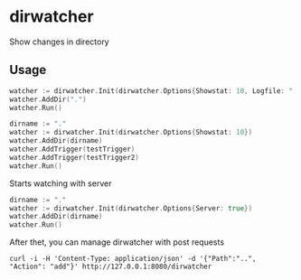 # dirwatcher
Show changes in directory

## Usage
```go
watcher := dirwatcher.Init(dirwatcher.Options{Showstat: 10, Logfile: "./log"})
watcher.AddDir(".")
watcher.Run()
```

```go
dirname := "."
watcher := dirwatcher.Init(dirwatcher.Options{Showstat: 10})
watcher.AddDir(dirname)
watcher.AddTrigger(testTrigger)
watcher.AddTrigger(testTrigger2)
watcher.Run()
```

Starts watching with server
```go
dirname := "."
watcher := dirwatcher.Init(dirwatcher.Options{Server: true})
watcher.AddDir(dirname)
watcher.Run()
```
After thet, you can manage dirwatcher with post requests
```
curl -i -H 'Content-Type: application/json' -d '{"Path":"..", "Action": "add"}' http://127.0.0.1:8080/dirwatcher
```
